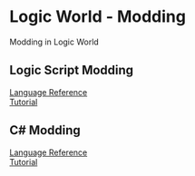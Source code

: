 # Logic World - Modding
Modding in Logic World 

## **Logic Script** Modding
[Language Reference](LSX-Modding/Reference/LSX-Guide.md)  
[Tutorial](LSX-Modding/LSX-Tutorial.md)

## **C\#** Modding
[Language Reference](CS-Modding/Reference/CS-Guide.md)  
[Tutorial](CS-Modding/CS-Tutorial.md)